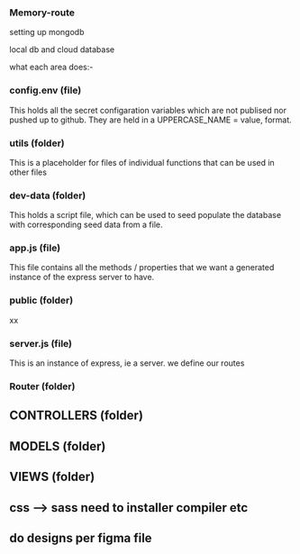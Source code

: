 <!-- prettier-ignore -->
### Memory-route

setting up mongodb

local db and cloud database

what each area does:-

### config.env (file)

This holds all the secret configaration variables which are not publised nor pushed up to github.
They are held in a UPPERCASE_NAME = value, format.

### utils (folder)

This is a placeholder for files of individual functions that can be used in other files

### dev-data (folder)

This holds a script file, which can be used to seed populate the database with corresponding seed data from a file.

### app.js (file)

This file contains all the methods / properties that we want a generated instance of the express server to have.

### public (folder)

xx

### server.js (file)

This is an instance of express, ie a server. we define our routes

### Router (folder)

## CONTROLLERS (folder)

## MODELS (folder)

## VIEWS (folder)

## css --> sass need to installer compiler etc

## do designs per figma file

